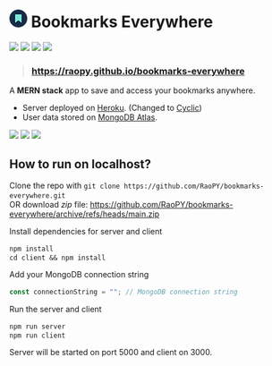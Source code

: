 # <img src="/client/public/favicon.png"> Bookmarks Everywhere

<img src="https://img.shields.io/badge/MongoDB-white?style=for-the-badge&logo=mongodb&logoColor=4EA94B"> <img src="https://img.shields.io/badge/Express.js-000000?style=for-the-badge&logo=express&logoColor=white"> <img src="https://img.shields.io/badge/React-20232A?style=for-the-badge&logo=react&logoColor=61DAFB"> <img src="https://img.shields.io/badge/Node.js-339933?style=for-the-badge&logo=nodedotjs&logoColor=white">

> ### https://raopy.github.io/bookmarks-everywhere

A **MERN stack** app to save and access your bookmarks anywhere.
- Server deployed on <a href="https://www.heroku.com/">Heroku</a>. (Changed to <a href="https://www.cyclic.sh/">Cyclic</a>)
- User data stored on <a href="https://account.mongodb.com/account/login">MongoDB Atlas</a>.

<img src="https://user-images.githubusercontent.com/86762534/139536704-336397c7-9bc4-4397-b9d3-44ca33d59883.png" width="500px">
<img src="https://user-images.githubusercontent.com/86762534/139536895-a5f7b676-ce43-4ec6-8be8-4378b207ee19.png" width="500px">
<img src="https://user-images.githubusercontent.com/86762534/139536936-c7ae2e3b-c48a-46bc-b2e8-39b06032d51f.png" width="500px">

## How to run on localhost?

Clone the repo with `git clone https://github.com/RaoPY/bookmarks-everywhere.git`  
OR download _zip_ file: https://github.com/RaoPY/bookmarks-everywhere/archive/refs/heads/main.zip

Install dependencies for server and client
```
npm install
cd client && npm install
```

Add your MongoDB connection string
```javascript
const connectionString = ""; // MongoDB connection string
```

Run the server and client
```
npm run server
npm run client
```

Server will be started on port 5000 and client on 3000.
